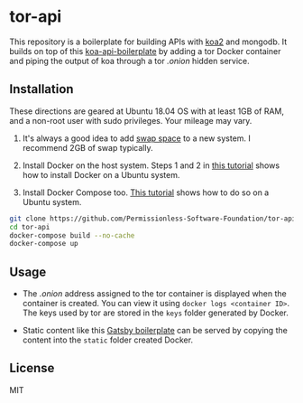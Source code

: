 # tor-api

This repository is a boilerplate for building APIs with
[koa2](https://github.com/koajs/koa/tree/v2.x) and mongodb.
It builds on top of this [koa-api-boilerplate](https://github.com/christroutner/koa-api-boilerplate)
by adding a tor Docker container and piping the output of koa through a tor _.onion_
hidden service.


## Installation
These directions are geared at Ubuntu 18.04 OS with at least 1GB of RAM,
and a non-root user with sudo privileges. Your mileage may vary.

1. It's always a good idea to add
[swap space](https://www.digitalocean.com/community/tutorials/how-to-add-swap-space-on-ubuntu-16-04)
to a new system. I recommend 2GB of swap typically.

2. Install Docker on the host system. Steps 1 and 2 in
[this tutorial](https://www.digitalocean.com/community/tutorials/how-to-install-and-use-docker-on-ubuntu-16-04)
shows how to install Docker on a Ubuntu system.

3. Install Docker Compose too. [This tutorial](https://www.digitalocean.com/community/tutorials/how-to-install-docker-compose-on-ubuntu-16-04)
shows how to do so on a Ubuntu system.

```bash
git clone https://github.com/Permissionless-Software-Foundation/tor-api
cd tor-api
docker-compose build --no-cache
docker-compose up
```

## Usage
- The _.onion_ address assigned to the tor container is displayed when the container
is created. You can view it using `docker logs <container ID>`. The keys used
by tor are stored in the `keys` folder generated by Docker.

- Static content like this [Gatsby boilerplate](https://github.com/christroutner/gatsby-login)
can be served by copying the content into the `static` folder created Docker.

## License
MIT

